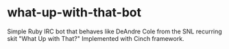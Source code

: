 what-up-with-that-bot
=====================

Simple Ruby IRC bot that behaves like DeAndre Cole from the SNL recurring skit "What Up with That?" Implemented with Cinch framework.
